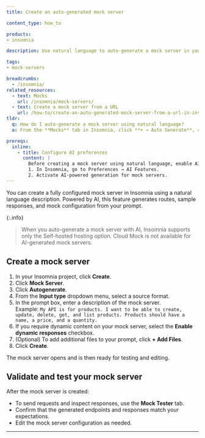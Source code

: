 ```yaml
---
title: Create an auto-generated mock server

content_type: how_to

products:
- insomnia

description: Use natural language to auto-generate a mock server in your Insomnia project.

tags:
- mock-servers

breadcrumbs:
  - /insomnia/
related_resources:
  - text: Mocks
    url: /insomnia/mock-servers/
  - text: Create a mock server from a URL
    url: /how-to/create-an-auto-generated-mock-server-from-a-url-in-insomnia/
tldr:
  q: How do I auto-generate a mock server using natural language?
  a: From the **Mocks** tab in Insomnia, click **+ → Auto Generate**, choose **Natural Language**, enter your prompt, and click **Generate**. To disable AI generation, go to **Preferences → AI Features**.

prereqs:
  inline:
    - title: Configure AI preferences
      content: |
        Before creating a mock server using natural language, enable AI features:
        1. In Insomnia, go to Preferences → AI Features.
        2. Activate AI-powered generation for mock servers.
---
```


You can create a fully configured mock server in Insomnia using a natural language description. Powered by AI, this feature generates routes, sample responses, and mock configuration from your prompt.

{:.info}
> When you auto-generate a mock server with AI, Insomnia supports only the Self-hosted hosting option. Cloud Mock is not available for AI-generated mock servers.

## Create a mock server

1. In your Insomnia project, click **Create**.
2. Click **Mock Server**.
3. Click **Autogenerate**.
3. From the **Input type** dropdown menu, select a source format.
4. In the prompt box, enter a description of the mock server.  
   Example: `My API is for products. I want to be able to create, update, delete, get, and list products. Products should have a name, a price, and a quantity.` 
5. If you require dynamic content on your mock server, select the **Enable dynamic responses** checkbox.
6. (Optional) To add additional files to your prompt, click **+ Add Files**.
7. Click **Create**.

The mock server opens and is then ready for testing and editing.

## Validate and test your mock server

After the mock server is created:

- To send requests and inspect responses, use the **Mock Tester** tab.
- Confirm that the generated endpoints and responses match your expectations.
- Edit the mock server configuration as needed.

---